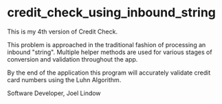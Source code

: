 # credit_check_using_inbound_string

This is my 4th version of Credit Check.

This problem is approached in the traditional fashion of processing an inbound "string". Multiple helper methods are used for various stages of conversion and validation throughout the app.

By the end of the application this program will accurately validate credit card numbers using the Luhn Algorithm.

Software Developer,
 Joel Lindow
